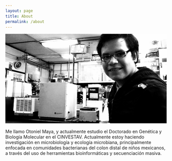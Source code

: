 ```yaml
---
layout: page
title: About
permalink: /about
---
```


![alt text][pic]


Me llamo Otoniel Maya, y actualmente estudio el Doctorado en Genética y Biología Molecular en el CINVESTAV. Actualmente estoy haciendo investigación en microbiología y ecología microbiana, principalmente enfocada en comunidades bacterianas del colon distal de niños mexicanos, a través del uso de herramientas bioinformáticas y secuenciación masiva. 

[pic]: /images/otto.png " "
